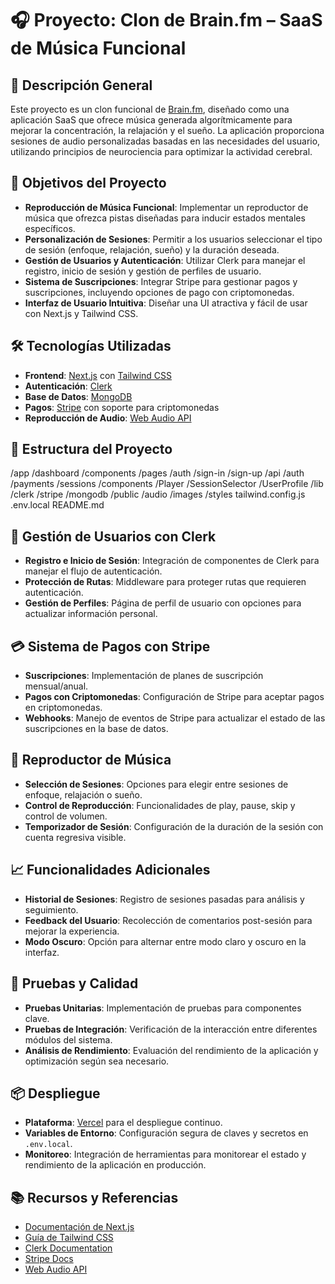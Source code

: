 # 🎧 Proyecto: Clon de Brain.fm – SaaS de Música Funcional

## 🧠 Descripción General

Este proyecto es un clon funcional de [Brain.fm](https://www.brain.fm), diseñado como una aplicación SaaS que ofrece música generada algorítmicamente para mejorar la concentración, la relajación y el sueño. La aplicación proporciona sesiones de audio personalizadas basadas en las necesidades del usuario, utilizando principios de neurociencia para optimizar la actividad cerebral.

## 🚀 Objetivos del Proyecto

- **Reproducción de Música Funcional**: Implementar un reproductor de música que ofrezca pistas diseñadas para inducir estados mentales específicos.
- **Personalización de Sesiones**: Permitir a los usuarios seleccionar el tipo de sesión (enfoque, relajación, sueño) y la duración deseada.
- **Gestión de Usuarios y Autenticación**: Utilizar Clerk para manejar el registro, inicio de sesión y gestión de perfiles de usuario.
- **Sistema de Suscripciones**: Integrar Stripe para gestionar pagos y suscripciones, incluyendo opciones de pago con criptomonedas.
- **Interfaz de Usuario Intuitiva**: Diseñar una UI atractiva y fácil de usar con Next.js y Tailwind CSS.

## 🛠️ Tecnologías Utilizadas

- **Frontend**: [Next.js](https://nextjs.org/) con [Tailwind CSS](https://tailwindcss.com/)
- **Autenticación**: [Clerk](https://clerk.dev/)
- **Base de Datos**: [MongoDB](https://www.mongodb.com/)
- **Pagos**: [Stripe](https://stripe.com/) con soporte para criptomonedas
- **Reproducción de Audio**: [Web Audio API](https://developer.mozilla.org/en-US/docs/Web/API/Web_Audio_API)

## 📁 Estructura del Proyecto
/app /dashboard /components /pages /auth /sign-in /sign-up /api /auth /payments /sessions /components /Player /SessionSelector /UserProfile /lib /clerk /stripe /mongodb /public /audio /images /styles tailwind.config.js .env.local README.md

## 🔐 Gestión de Usuarios con Clerk

- **Registro e Inicio de Sesión**: Integración de componentes de Clerk para manejar el flujo de autenticación.
- **Protección de Rutas**: Middleware para proteger rutas que requieren autenticación.
- **Gestión de Perfiles**: Página de perfil de usuario con opciones para actualizar información personal.

## 💳 Sistema de Pagos con Stripe

- **Suscripciones**: Implementación de planes de suscripción mensual/anual.
- **Pagos con Criptomonedas**: Configuración de Stripe para aceptar pagos en criptomonedas.
- **Webhooks**: Manejo de eventos de Stripe para actualizar el estado de las suscripciones en la base de datos.

## 🎵 Reproductor de Música

- **Selección de Sesiones**: Opciones para elegir entre sesiones de enfoque, relajación o sueño.
- **Control de Reproducción**: Funcionalidades de play, pause, skip y control de volumen.
- **Temporizador de Sesión**: Configuración de la duración de la sesión con cuenta regresiva visible.

## 📈 Funcionalidades Adicionales

- **Historial de Sesiones**: Registro de sesiones pasadas para análisis y seguimiento.
- **Feedback del Usuario**: Recolección de comentarios post-sesión para mejorar la experiencia.
- **Modo Oscuro**: Opción para alternar entre modo claro y oscuro en la interfaz.

## 🧪 Pruebas y Calidad

- **Pruebas Unitarias**: Implementación de pruebas para componentes clave.
- **Pruebas de Integración**: Verificación de la interacción entre diferentes módulos del sistema.
- **Análisis de Rendimiento**: Evaluación del rendimiento de la aplicación y optimización según sea necesario.

## 📦 Despliegue

- **Plataforma**: [Vercel](https://vercel.com/) para el despliegue continuo.
- **Variables de Entorno**: Configuración segura de claves y secretos en `.env.local`.
- **Monitoreo**: Integración de herramientas para monitorear el estado y rendimiento de la aplicación en producción.

## 📚 Recursos y Referencias

- [Documentación de Next.js](https://nextjs.org/docs)
- [Guía de Tailwind CSS](https://tailwindcss.com/docs)
- [Clerk Documentation](https://clerk.dev/docs)
- [Stripe Docs](https://stripe.com/docs)
- [Web Audio API](https://developer.mozilla.org/en-US/docs/Web/API/Web_Audio_API)
